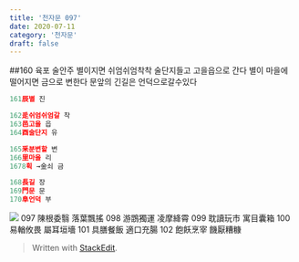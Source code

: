 ```yaml
---
title: '천자문 097'
date: 2020-07-11
category: '천자문'
draft: false
---
```

##160 육포 술안주
별이지면
쉬엄쉬엄착착 술단지들고 고을읍으로 간다
별이 마을에 떨어지면 금으로 변한다
문앞의 긴길은 언덕으로갈수있다
```js
161辰별 진

162辵쉬엄쉬엄갈 착
163邑고을 읍
164酉술단지 유

165釆분변할 변
166里마을 리
1678획 →金쇠 금

168長길 장
169門문 문
170阜언덕 부
```
![](https://i.ibb.co/F4RCvqP/2020-07-11-2-49-26.png)
097 陳根委翳 落葉飄搖 098 游鵾獨運 凌摩絳霄 
099 耽讀玩市 寓目囊箱 100 易輶攸畏 屬耳垣墻 
101 具膳餐飯 適口充腸 102 飽飫烹宰 饑厭糟糠

> Written with [StackEdit](https://stackedit.io/).
<!--stackedit_data:
eyJoaXN0b3J5IjpbLTE3NTEzMTYzMzksNjQ3OTgwMDMxLC0yMT
gxOTI1ODIsNTM3MzY1MTQxLC0xMTE4MzE1MzIyLDMwNDY5ODM5
NywtMjAyOTMxODgzNiwtNTkxNTUzNjc5LC01OTg5ODUwMDFdfQ
==
-->